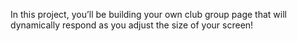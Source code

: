 In this project, you’ll be building your own club group page that will dynamically respond as you adjust the size of your screen!
